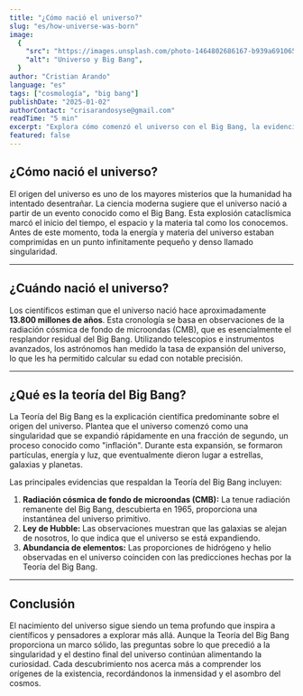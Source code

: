 ```yaml
---
title: "¿Cómo nació el universo?"
slug: "es/how-universe-was-born"
image:
  {
    "src": "https://images.unsplash.com/photo-1464802686167-b939a6910659?q=80&w=2350&auto=format&fit=crop&ixlib=rb-4.0.3&ixid=M3wxMjA3fDB8MHxwaG90by1wYWdlfHx8fGVufDB8fHx8fA%3D%3D",
    "alt": "Universo y Big Bang",
  }
author: "Cristian Arando"
language: "es"
tags: ["cosmología", "big bang"]
publishDate: "2025-01-02"
authorContact: "crisarandosyse@gmail.com"
readTime: "5 min"
excerpt: "Explora cómo comenzó el universo con el Big Bang, la evidencia que respalda esta teoría y los misterios que aún rodean nuestros orígenes cósmicos."
featured: false
---
```


## **¿Cómo nació el universo?**

El origen del universo es uno de los mayores misterios que la humanidad ha intentado desentrañar. La ciencia moderna sugiere que el universo nació a partir de un evento conocido como el Big Bang. Esta explosión cataclísmica marcó el inicio del tiempo, el espacio y la materia tal como los conocemos. Antes de este momento, toda la energía y materia del universo estaban comprimidas en un punto infinitamente pequeño y denso llamado singularidad.

---

## **¿Cuándo nació el universo?**

Los científicos estiman que el universo nació hace aproximadamente **13.800 millones de años**. Esta cronología se basa en observaciones de la radiación cósmica de fondo de microondas (CMB), que es esencialmente el resplandor residual del Big Bang. Utilizando telescopios e instrumentos avanzados, los astrónomos han medido la tasa de expansión del universo, lo que les ha permitido calcular su edad con notable precisión.

---

## **¿Qué es la teoría del Big Bang?**

La Teoría del Big Bang es la explicación científica predominante sobre el origen del universo. Plantea que el universo comenzó como una singularidad que se expandió rápidamente en una fracción de segundo, un proceso conocido como "inflación". Durante esta expansión, se formaron partículas, energía y luz, que eventualmente dieron lugar a estrellas, galaxias y planetas.

Las principales evidencias que respaldan la Teoría del Big Bang incluyen:

1. **Radiación cósmica de fondo de microondas (CMB):** La tenue radiación remanente del Big Bang, descubierta en 1965, proporciona una instantánea del universo primitivo.
2. **Ley de Hubble:** Las observaciones muestran que las galaxias se alejan de nosotros, lo que indica que el universo se está expandiendo.
3. **Abundancia de elementos:** Las proporciones de hidrógeno y helio observadas en el universo coinciden con las predicciones hechas por la Teoría del Big Bang.

---

## **Conclusión**

El nacimiento del universo sigue siendo un tema profundo que inspira a científicos y pensadores a explorar más allá. Aunque la Teoría del Big Bang proporciona un marco sólido, las preguntas sobre lo que precedió a la singularidad y el destino final del universo continúan alimentando la curiosidad. Cada descubrimiento nos acerca más a comprender los orígenes de la existencia, recordándonos la inmensidad y el asombro del cosmos.
